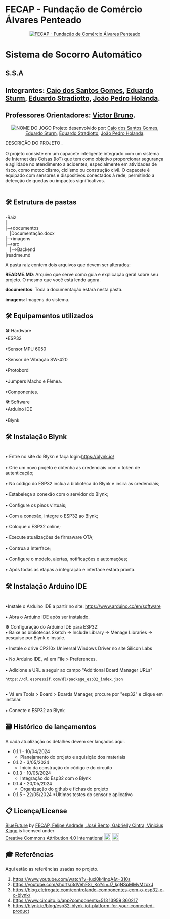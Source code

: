 # FECAP - Fundação de Comércio Álvares Penteado

<p align="center">
<a href= "https://www.fecap.br/"><img src="https://encrypted-tbn0.gstatic.com/images?q=tbn:ANd9GcRhZPrRa89Kma0ZZogxm0pi-tCn_TLKeHGVxywp-LXAFGR3B1DPouAJYHgKZGV0XTEf4AE&usqp=CAU" alt="FECAP - Fundação de Comércio Álvares Penteado" border="0"></a>
</p>

# Sistema de Socorro Automático

## S.S.A

## Integrantes: <a href="https://www.linkedin.com/in/caio-gomes-889178248/">Caio dos Santos Gomes</a>, <a href="https://www.linkedin.com/in/eduardo-sturm-599a45223/">Eduardo Sturm</a>, <a href="">Eduardo Stradiotto</a>, <a href="">João Pedro Holanda</a>.

## Professores Orientadores: <a href="https://www.linkedin.com/in/victorbarq/">Victor Bruno</a>.
 
<p align="center">
<img src="imagens/ft120.jpeg" alt="NOME DO JOGO" border="0">
  Projeto desenvolvido por: <a href="https://www.linkedin.com/in/caio-gomes-889178248/">Caio dos Santos Gomes</a>, <a href="https://www.linkedin.com/in/eduardo-sturm-599a45223/">Eduardo Sturm</a>, <a href="">Eduardo Stradiotto</a>, <a href="">João Pedro Holanda</a>.

</p>


DESCRIÇÃO DO PROJETO
.
<br><br>
O projeto consiste em um capacete inteligente integrado com um sistema de Internet das Coisas (IoT) que tem como objetivo proporcionar segurança e agilidade no atendimento a acidentes, especialmente em atividades de risco, como motociclismo, ciclismo ou construção civil. O capacete é equipado com sensores e dispositivos conectados à rede, permitindo a detecção de quedas ou impactos significativos.
<br><br>
## 🛠 Estrutura de pastas

-Raiz<br>
|<br>
|-->documentos<br>
  &emsp;|Documentação.docx<br>
|-->imagens<br>
|-->src<br>
  &emsp;|-->Backend<br>
|readme.md<br>

A pasta raiz contem dois arquivos que devem ser alterados:

<b>README.MD</b>: Arquivo que serve como guia e explicação geral sobre seu projeto. O mesmo que você está lendo agora.

<b>documentos</b>: Toda a documentação estará nesta pasta.

<b>imagens</b>: Imagens do sistema.

## 🛠 Equipamentos utilizados

🛠 Hardware
<br>•ESP32</br>
<br>•Sensor MPU 6050</br>
<br>•Sensor de Vibração SW-420</br>
<br>•Protobord</br>
<br>•Jumpers Macho e Fêmea.</br>
<br>•Componentes.</br>

🛠 Software 
<bR>•Arduino IDE</br>
<bR>•Blynk</br>

## 🛠 Instalação Blynk 
<br>• Entre no site do Blykn e faça login:https://blynk.io/</br>
<br>• Crie um novo projeto e obtenha as credenciais com o token de autenticação;</br>
<br>• No código do ESP32 inclua a biblioteca do Blynk e insira as credenciais;</br>
<br>• Estabeleça a conexão com o servidor do Blynk;</br>
<br>• Configure os pinos virtuais;</br>
<br>• Com a conexão, integre o ESP32 ao Blynk;</br>
<br>• Coloque o ESP32 online;</br>
<br>• Execute atualizações de firmaware OTA;</br>
<br>• Contrua a Interface;</br>
<br>• Configure o modelo, alertas, notificações e automações;</br>
<br>• Após todas as etapas a integração e interface estará pronta.</br>


## 🛠 Instalação Arduino IDE
<br>•Instale o Arduino IDE a partir no site: https://www.arduino.cc/en/software</br>
<br>• Abra o Arduino IDE após ser instalado.</br>

⚙ Configuração do Arduino IDE para ESP32:
<br>• Baixe as bibliotecas Sketch -> Include Library -> Menage Libraries -> pesquise por Blynk e instale.</br>
<br>• Instale o drive CP210x Universal Windows Driver no site Silicon Labs</br>
<br>• No Arduino IDE, vá em File > Preferences.</br>
<br>• Adicione a URL a seguir ao campo "Additional Board Manager URLs"
```sh
https://dl.espressif.com/dl/package_esp32_index.json
```
<br>• Vá em Tools > Board > Boards Manager, procure por "esp32" e clique em instalar.</br>
<br>• Conecte o ESP32 ao Blynk</br>

## 🗃 Histórico de lançamentos

A cada atualização os detalhes devem ser lançados aqui.

* 0.1.1 - 10/04/2024
    * Planejamento do projeto e aquisição dos materiais
* 0.1.2 - 3/05/2024
    * Inicio da construção do código e do circuito 
* 0.1.3 - 10/05/2024
    * Integração do Esp32 com o Blynk
 * 0.1.4 - 20/05/2024
    * Organização do github e fichas do projeto
 * 0.1.5 - 22/05/2024
    *Últimos testes do sensor e aplicativo


## 📋 Licença/License

<p xmlns:cc="http://creativecommons.org/ns#" xmlns:dct="http://purl.org/dc/terms/"><a property="dct:title" rel="cc:attributionURL" href="https://github.com/orgs/2024-1-NADS1-A/teams/grupo4/members">BlueFuture</a> by <a rel="cc:attributionURL dct:creator" property="cc:attributionName" href="https://github.com/orgs/2024-1-NADS1-A/teams/grupo4/members">FECAP, Felipe Andrade, José Bento, Gabrielly Cintra, Vinicius Kingo</a> is licensed under <a href="https://creativecommons.org/licenses/by/4.0/?ref=chooser-v1" target="_blank" rel="license noopener noreferrer" style="display:inline-block;">Creative Commons Attribution 4.0 International<img style="height:22px!important;margin-left:3px;vertical-align:text-bottom;" src="https://mirrors.creativecommons.org/presskit/icons/cc.svg?ref=chooser-v1" alt=""><img style="height:22px!important;margin-left:3px;vertical-align:text-bottom;" src="https://mirrors.creativecommons.org/presskit/icons/by.svg?ref=chooser-v1" alt=""></a></p>

## 🎓 Referências

Aqui estão as referências usadas no projeto.

1. <https://www.youtube.com/watch?v=Iuxl0k4lnqA&t=310s>
2. <https://youtube.com/shorts/3dVehESr_Ko?si=J7_kgNSpMMvMzoxJ>
3. <https://blog.eletrogate.com/controlando-componentes-com-o-esp32-e-o-blynk/>
4. <https://www.circuito.io/app?components=513,13959,360217>
5. <https://blynk.io/blog/esp32-blynk-iot-platform-for-your-connected-product>
